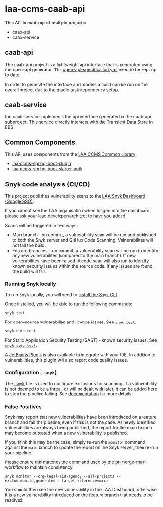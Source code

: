 # laa-ccms-caab-api

This API is made up of multiple projects:
* caab-api
* caab-service

## caab-api

The caab-api project is a lightweight api interface that is generated using the open-api generator.
The [open-api-specification.yml](./caab-api/open-api-specification.yml) need to be kept up to date. 

In order to generate the interface and models a build can be run on the overall project due to the gradle task dependency setup.

## caab-service

the caab-service implements the api interface generated in the caab-api subproject.
This service directly interacts with the Transient Data Store in EBS.

## Common Components

This API uses components from the [LAA CCMS Common Library](https://github.com/ministryofjustice/laa-ccms-spring-boot-common):

- [laa-ccms-spring-boot-plugin](https://github.com/ministryofjustice/laa-ccms-spring-boot-common?tab=readme-ov-file#laa-ccms-spring-boot-gradle-plugin-for-java--spring-boot-projects)
- [laa-ccms-spring-boot-starter-auth](https://github.com/ministryofjustice/laa-ccms-spring-boot-common/tree/main/laa-ccms-spring-boot-starters/laa-ccms-spring-boot-starter-auth)

## Snyk code analysis (CI/CD)
This project publishes vulnerability scans to the [LAA Snyk Dashboard (Google SSO)](https://app.snyk.io/org/legal-aid-agency).

If you cannot see the LAA organisation when logged into the dashboard,
please ask your lead developer/architect to have you added.

Scans will be triggered in two ways:

- Main branch - on commit, a vulnerability scan will be run and published to both the Snyk
  server and GitHub Code Scanning. Vulnerabilites will not fail the build.
- Feature branches - on commit, a vulnerability scan will be run to identify any new
  vulnerabilites (compared to the main branch). If new vulnerabilites have been raised. A code
  scan will also run to identify known security issues within the source code. If any issues are
  found, the build will fail.

### Running Snyk locally
To run Snyk locally, you will need to [install the Snyk CLI](https://docs.snyk.io/snyk-cli/install-or-update-the-snyk-cli).

Once installed, you will be able to run the following commands:

```shell
snyk test
```
For open-source vulnerabilies and licence issues. See [`snyk test`](https://docs.snyk.io/snyk-cli/commands/test).

```shell
snyk code test
```
For Static Application Security Testing (SAST) - known security issues. See [`snyk code test`](https://docs.snyk.io/snyk-cli/commands/code-test).

A [JetBrains Plugin](https://plugins.jetbrains.com/plugin/10972-snyk-security) is also available to integrate with your IDE. In addition to
vulnerabilities, this plugin will also report code quality issues.

### Configuration (`.snyk`)

The [.snyk](.snyk) file is used to configure exclusions for scanning. If a vulnerability is not
deemed to be a threat, or will be dealt with later, it can be added here to stop the pipeline
failing. See [documentation](https://docs.snyk.io/manage-risk/policies/the-.snyk-file) for more details.

### False Positives

Snyk may report that new vulnerabilities have been introduced on a feature branch and fail the
pipeline, even if this is not the case. As newly identified vulnerabilities are always being
published, the report for the main branch may become outdated when a new vulnerability is published.

If you think this may be the case, simply re-run the `monitor` command against the `main` branch
to update the report on the Snyk server, then re-run your pipeline.

Please ensure this matches the command used by the [pr-merge-main](.github/workflows/pr-merge-main.yml)
workflow to maintain consistency.

```shell
snyk monitor --org=legal-aid-agency --all-projects --exclude=build,generated --target-reference=main
```

You should then see the new vulnerability in the LAA Dashboard, otherwise it is a new
vulnerability introduced on the feature branch that needs to be resolved.
